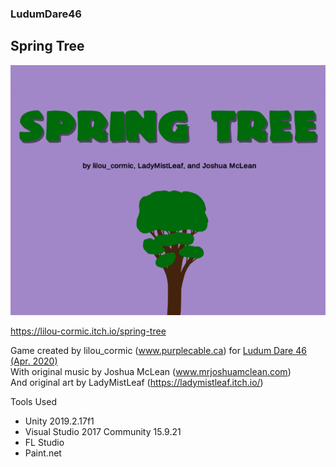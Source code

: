 ### LudumDare46

## Spring Tree

![](Ludum%20Dare%2046/Cover.png)

https://lilou-cormic.itch.io/spring-tree

Game created by lilou_cormic (www.purplecable.ca) for [Ludum Dare 46 (Apr. 2020)](https://ldjam.com/events/ludum-dare/46/spring-tree)  
With original music by Joshua McLean (www.mrjoshuamclean.com)  
And original art by LadyMistLeaf (https://ladymistleaf.itch.io/)

Tools Used
- Unity 2019.2.17f1
- Visual Studio 2017 Community 15.9.21
- FL Studio
- Paint.net

